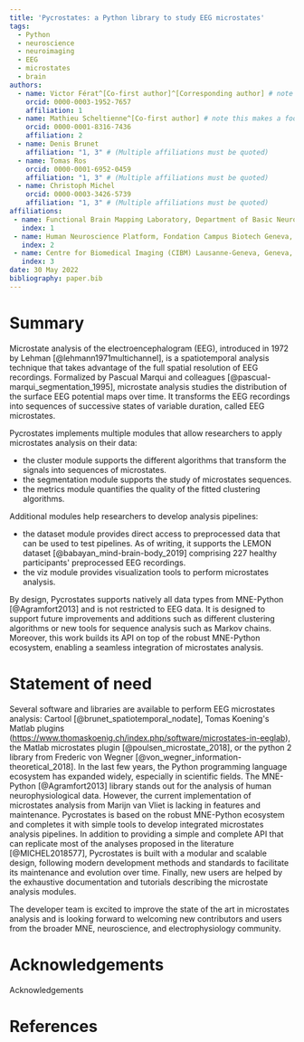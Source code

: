 ```yaml
---
title: 'Pycrostates: a Python library to study EEG microstates'
tags:
  - Python
  - neuroscience
  - neuroimaging
  - EEG
  - microstates
  - brain
authors:
  - name: Victor Férat^[Co-first author]^[Corresponding author] # note this makes a footnote saying 'Co-first author'
    orcid: 0000-0003-1952-7657
    affiliation: 1
  - name: Mathieu Scheltienne^[Co-first author] # note this makes a footnote saying 'Co-first author'
    orcid: 0000-0001-8316-7436
    affiliation: 2
  - name: Denis Brunet
    affiliation: "1, 3" # (Multiple affiliations must be quoted)
  - name: Tomas Ros
    orcid: 0000-0001-6952-0459
    affiliation: "1, 3" # (Multiple affiliations must be quoted)
  - name: Christoph Michel
    orcid: 0000-0003-3426-5739
    affiliation: "1, 3" # (Multiple affiliations must be quoted)
affiliations:
 - name: Functional Brain Mapping Laboratory, Department of Basic Neurosciences, Campus Biotech, University of Geneva, Geneva, Switzerland
   index: 1
 - name: Human Neuroscience Platform, Fondation Campus Biotech Geneva, Geneva, Switzerland
   index: 2
 - name: Centre for Biomedical Imaging (CIBM) Lausanne-Geneva, Geneva, Switzerland
   index: 3
date: 30 May 2022
bibliography: paper.bib
---
```


# Summary
Microstate analysis of the electroencephalogram (EEG), introduced in 1972 by Lehman [@lehmann1971multichannel], is a spatiotemporal analysis technique that takes advantage of the full spatial resolution of EEG recordings. Formalized by Pascual Marqui and colleagues [@pascual-marqui_segmentation_1995], microstate analysis studies the distribution of the surface EEG potential maps over time. It transforms the EEG recordings into sequences of successive states of variable duration, called EEG microstates.

Pycrostates implements multiple modules that allow researchers to apply  microstates analysis on their data:

- the cluster module supports the different algorithms that transform the signals into sequences of microstates. 
- the segmentation module supports the study of microstates sequences.
- the metrics module quantifies the quality of the fitted clustering algorithms.

Additional modules help researchers to develop analysis pipelines:
- the dataset module provides direct access to preprocessed data that can be used to test pipelines. As of writing, it supports the LEMON dataset [@babayan_mind-brain-body_2019] comprising 227 healthy participants' preprocessed EEG recordings.
- the viz module provides visualization tools to perform microstates analysis.

By design, Pycrostates supports natively all data types from MNE-Python [@Agramfort2013] and is not restricted to EEG data. It is designed to support future improvements and additions such as different clustering algorithms or new tools for sequence analysis such as Markov chains. Moreover, this work builds its API on top of the robust MNE-Python ecosystem, enabling a seamless integration of microstates analysis.

# Statement of need

Several software and libraries are available to perform EEG microstates analysis: Cartool [@brunet_spatiotemporal_nodate], Tomas Koening's Matlab plugins (https://www.thomaskoenig.ch/index.php/software/microstates-in-eeglab), the Matlab microstates plugin [@poulsen_microstate_2018], or the python 2 library from Frederic von Wegner [@von_wegner_information-theoretical_2018]. In the last few years, the Python programming language ecosystem has expanded widely, especially in scientific fields. The MNE-Python [@Agramfort2013] library stands out for the analysis of human neurophysiological data. However, the current implementation of microstates analysis from Marijn van Vliet is lacking in features and maintenance. Pycrostates is based on the robust MNE-Python ecosystem and completes it with simple tools to develop integrated microstates analysis pipelines. 
In addition to providing a simple and complete API that can replicate most of the analyses proposed in the literature [@MICHEL2018577], Pycrostates is built with a modular and scalable design, following modern development methods and standards to facilitate its maintenance and evolution over time. Finally, new users are helped by the exhaustive documentation and tutorials describing the microstate analysis modules.

The developer team is excited to improve the state of the art in microstates analysis and is looking forward to welcoming new contributors and users from the broader MNE, neuroscience, and electrophysiology community.

# Acknowledgements

Acknowledgements

# References